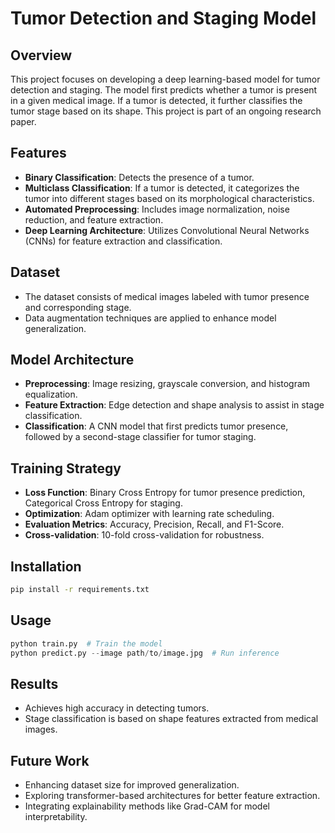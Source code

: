 # Tumor Detection and Staging Model

## Overview
This project focuses on developing a deep learning-based model for tumor detection and staging. The model first predicts whether a tumor is present in a given medical image. If a tumor is detected, it further classifies the tumor stage based on its shape. This project is part of an ongoing research paper.

## Features
- **Binary Classification**: Detects the presence of a tumor.
- **Multiclass Classification**: If a tumor is detected, it categorizes the tumor into different stages based on its morphological characteristics.
- **Automated Preprocessing**: Includes image normalization, noise reduction, and feature extraction.
- **Deep Learning Architecture**: Utilizes Convolutional Neural Networks (CNNs) for feature extraction and classification.

## Dataset
- The dataset consists of medical images labeled with tumor presence and corresponding stage.
- Data augmentation techniques are applied to enhance model generalization.

## Model Architecture
- **Preprocessing**: Image resizing, grayscale conversion, and histogram equalization.
- **Feature Extraction**: Edge detection and shape analysis to assist in stage classification.
- **Classification**: A CNN model that first predicts tumor presence, followed by a second-stage classifier for tumor staging.

## Training Strategy
- **Loss Function**: Binary Cross Entropy for tumor presence prediction, Categorical Cross Entropy for staging.
- **Optimization**: Adam optimizer with learning rate scheduling.
- **Evaluation Metrics**: Accuracy, Precision, Recall, and F1-Score.
- **Cross-validation**: 10-fold cross-validation for robustness.

## Installation
```sh
pip install -r requirements.txt
```

## Usage
```python
python train.py  # Train the model
python predict.py --image path/to/image.jpg  # Run inference
```

## Results
- Achieves high accuracy in detecting tumors.
- Stage classification is based on shape features extracted from medical images.

## Future Work
- Enhancing dataset size for improved generalization.
- Exploring transformer-based architectures for better feature extraction.
- Integrating explainability methods like Grad-CAM for model interpretability.

